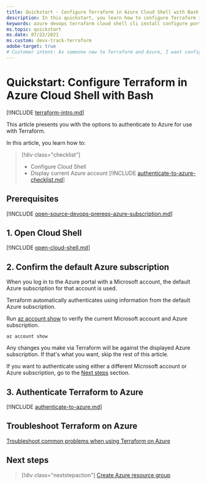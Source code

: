 ```yaml
---
title: Quickstart - Configure Terraform in Azure Cloud Shell with Bash
description: In this quickstart, you learn how to configure Terraform in Azure Cloud Shell with Bash
keywords: azure devops terraform cloud shell cli install configure portal interactive login rbac service principal automated script
ms.topic: quickstart
ms.date: 07/22/2021
ms.custom: devx-track-terraform
adobe-target: true
# Customer intent: As someone new to Terraform and Azure, I want configure Terraform in Azure Cloud Shell using the Bash environment.
---
```


# Quickstart: Configure Terraform in Azure Cloud Shell with Bash
 
[!INCLUDE [terraform-intro.md](includes/terraform-intro.md)]

This article presents you with the options to authenticate to Azure for use with Terraform.

In this article, you learn how to:
> [!div class="checklist"]
> * Configure Cloud Shell
> * Display current Azure account
[!INCLUDE [authenticate-to-azure-checklist.md](includes/authenticate-to-azure-checklist)]

## Prerequisites

[!INCLUDE [open-source-devops-prereqs-azure-subscription.md](../includes/open-source-devops-prereqs-azure-subscription.md)]

## 1. Open Cloud Shell

[!INCLUDE [open-cloud-shell.md](../includes/open-cloud-shell.md)]

## 2. Confirm the default Azure subscription

When you log in to the Azure portal with a Microsoft account, the default Azure subscription for that account is used.

Terraform automatically authenticates using information from the default Azure subscription.

Run [az account show](/cli/azure/account?#az_account_show) to verify the current Microsoft account and Azure subscription.

```azurecli
az account show
```

Any changes you make via Terraform will be against the displayed Azure subscription. If that's what you want, skip the rest of this article.

If you want to authenticate using either a different Microsoft account or Azure subscription, go to the [Next steps](#next-steps) section.

## 3. Authenticate Terraform to Azure

[!INCLUDE [authenticate-to-azure.md](includes/authenticate-to-azure.md)]

## Troubleshoot Terraform on Azure

[Troubleshoot common problems when using Terraform on Azure](troubleshoot.md)

## Next steps

> [!div class="nextstepaction"]
> [Create Azure resource group](create-resource-group.md)